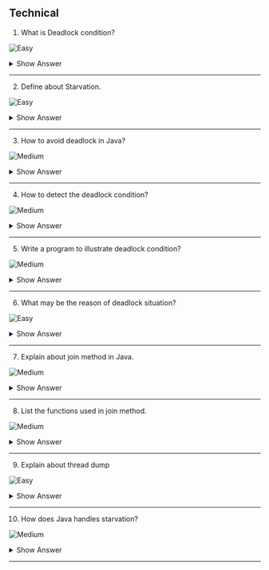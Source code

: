 ## Technical

1. What is Deadlock condition?

![Easy](https://github.com/revaturelabs/interviewquestions/blob/dev/ComplexityTags/simple%20(2).svg)


<details><summary> Show Answer </summary>

<blockquote>

- When two or more threads are in block state waiting for one another to release the resource that they are having.

- For example, let us assume, we have two processes A1 and A2. Now, process A1 is holding the resource R1 and is waiting for the resource R2. At the same time, the process A2 is having the resource R2 and is waiting for the resource R1. So, no one is releasing any resource, both are waiting for each other to release the resource. This is called deadlock condition.

</blockquote>

</details>

---

2. Define about Starvation.

![Easy](https://github.com/revaturelabs/interviewquestions/blob/dev/ComplexityTags/simple%20(2).svg)

<details><summary> Show Answer </summary>

<blockquote>

In Starvation, Threads are waiting for each other. But waiting time is not infinite after some interval of time, waiting thread gets the resources whatever is required to execute thread `run()` method.

</blockquote>

</details>

---

3. How to avoid deadlock in Java?

![Medium](https://github.com/revaturelabs/interviewquestions/blob/dev/ComplexityTags/Medium%20(2).svg)

<details><summary> Show Answer </summary>

<blockquote>

- We cannot completely avoid deadlock but can follow these measures to them

    - Avoid Nested Locks - avoid giving locks to multiple threads
    - Avoid Unnecessary Locks - lock is for important thread not for unnecessary threads.
    - Using Thread Join- use Thread.join with a maximum time that a thread will take to avoid a 
      situation where a thread waiting for other thread to relaese.

</blockquote>

</details>

---

4. How to detect the deadlock condition?

![Medium](https://github.com/revaturelabs/interviewquestions/blob/dev/ComplexityTags/Medium%20(2).svg)

<details><summary> Show Answer </summary>

<blockquote>

Deadlock situations can be detected by running the executable code on `cmd` and subsequently collecting the thread dump. If it occurs, the `cmd` will throw up a message. 


</blockquote>

</details>

---

5. Write a program to illustrate deadlock condition?

![Medium](https://github.com/revaturelabs/interviewquestions/blob/dev/ComplexityTags/Medium%20(2).svg)

<details><summary> Show Answer </summary>

<blockquote>


``` java

class DeadlockSample extends Thread {
    static Thread mainThread;
    public void run()
    {
        System.out.println("Thread2 waiting for" +
                          " Thread1 completion");
        try {
            mainThread.join();
        }
        catch (InterruptedException e) {
            System.out.println("Thread2 execution" +
                                           " completes");
        }
    }
    public static void main(String[] args)
                   throws InterruptedException
    {
        DeadlockSample.mainThread = Thread.currentThread();
        DeadlockSample thread = new DeadlockSample();
 
        thread.start();
        System.out.println("Thread1 waiting for " +
                            "Thread2 completion");
        thread.join();
 
        System.out.println("Thread1execution" +
                                      " completes");
    }
}

```

</blockquote>

<details><summary> Explanation </summary>

<blockquote>

Here the thread1 will wait for thread2 to complete and thread2 will wait for thread1 to complete, thus the deadlock condition occurs.

</details>

</details>

</blockquote>

---

6. What may be the reason of deadlock situation?

![Easy](https://github.com/revaturelabs/interviewquestions/blob/dev/ComplexityTags/simple%20(2).svg)

<details><summary> Show Answer </summary>

<blockquote>

Synchronized keyword is the only reason for deadlock situation, which allows only one thread can access the resource at a given point in time. 

</details>

</blockquote>

---

7. Explain about join method in Java.

![Medium](https://github.com/revaturelabs/interviewquestions/blob/dev/ComplexityTags/Medium%20(2).svg)

<details><summary> Show Answer </summary>

<blockquote>

Which allows one thread to wait until another thread completes its execution. which has a void type and throws `InterruptedException`.

</details>

</blockquote>

---

8. List the functions used in join method.

![Medium](https://github.com/revaturelabs/interviewquestions/blob/dev/ComplexityTags/Medium%20(2).svg)

<details><summary> Show Answer </summary>

<blockquote>

`join()`- Waits for the thread to die.

`join(long millis)`- Waits at most millis milliseconds for the thread to die.

`join(long millis, int nanos)`- Waits at most millis milliseconds plus nano nanoseconds for the thread 
 to die.

 Which can be declared as

`public final void join()`

`public final void join(long millis, int nanos)`

`public final void join(long millis)`

 </details>

</blockquote>

---

9. Explain about thread dump

![Easy](https://github.com/revaturelabs/interviewquestions/blob/dev/ComplexityTags/simple%20(2).svg)

<details><summary> Show Answer </summary>

<blockquote>

- It is a snapshot of the state of all threads in the process. The state of each thread is presented `stack trace`, which shows the contents of a thread’s stack.
- Thread dumps automatically show the occurrence of a deadlock.

 </details>

</blockquote>

---

10. How does Java handles starvation? 

![Medium](https://github.com/revaturelabs/interviewquestions/blob/dev/ComplexityTags/Medium%20(2).svg)

<details><summary> Show Answer </summary>

<blockquote>

- Using the below methods we can remove the starvation.

`Thread.yield()`-when the thread in the process after releasing the lock gets a fair chance to occupy the C.P.U. and can get time to complete its execution till the original thread again gets the control over the C.P.U.
`Thread.sleep()` -method to given chance to other Threads for execution.

 </details>

</blockquote>

---



